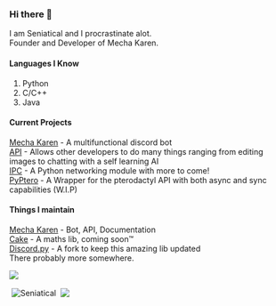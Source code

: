 ### Hi there 👋
I am Seniatical and I procrastinate alot.\
Founder and Developer of Mecha Karen.

#### Languages I Know<br/>
1. Python
2. C/C++
3. Java

#### Current Projects<br/>
[Mecha Karen](https://mechakaren.xyz/) - A multifunctional discord bot<br/>
[API](https://api.mechakaren.xyz) - Allows other developers to do many things ranging from editing images to chatting with a self learning AI<br/>
[IPC](https://github.com/Seniatical/IPC) - A Python networking module with more to come!<br/>
[PyPtero](https://github.com/Rapi-Dev/PyPtero) - A Wrapper for the pterodactyl API with both async and sync capabilities (W.I.P)

#### Things I maintain
[Mecha Karen](https://mechakaren.xyz) - Bot, API, Documentation<br/>
[Cake](https://github.com/Seniatical/Cake) - A maths lib, coming soon™️<br/>
[Discord.py](https://github.com/Mecha-Karen/discord.py) - A fork to keep this amazing lib updated<br/>
There probably more somewhere.

![](https://komarev.com/ghpvc/?username=Seniatical)
<p>
  &nbsp;<img align="center" src="https://github-readme-stats.vercel.app/api?username=Seniatical&show_icons=true&locale=en&theme=dark" alt="Seniatical" />
  &nbsp;<img align="center", src="https://github-readme-stats.vercel.app/api/top-langs/?username=Seniatical&locale=en&theme=dark" />
</p>
